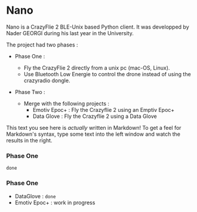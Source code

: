 # Nano

Nano is a CrazyFlie 2 BLE-Unix based Python client.
It was developped by Nader GEORGI during his last year in the University.

The project had two phases :
- Phase One :
  - Fly the CrazyFlie 2 directly from a unix pc (mac-OS, Linux).
  - Use Bluetooth Low Energie to control the drone instead of using the crazyradio dongle.


-  Phase Two  :
    -  Merge with the following projects :
         -  Emotiv Epoc+ : Fly the Crazyflie 2 using an Emptiv Epoc+
         -  Data Glove : Fly the Crazyflie 2 using a Data Glove

This text you see here is *actually* written in Markdown! To get a feel for Markdown's syntax, type some text into the left window and watch the results in the right.

### Phase One
`done`

### Phase One
-   DataGlove : `done`
-   Emotiv Epoc+ : work in progress
